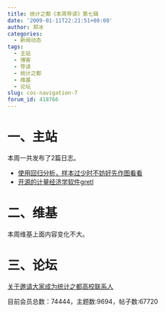 ```yaml
---
title: 统计之都《本周导读》第七辑
date: '2009-01-11T22:21:51+00:00'
author: 郑冰
categories:
  - 新闻动态
tags:
  - 主站
  - 博客
  - 导读
  - 统计之都
  - 维基
  - 论坛
slug: cos-navigation-7
forum_id: 418766
---
```


# 一、主站

本周一共发布了2篇日志。

* [使用回归分析，样本过少时不妨好先作图看看](/2009/01/regression-with-graphics/)
* [开源的计量经济学软件gretl](/2009/01/intro-to-gretl/)
<!--more-->

# 二、维基

本周维基上面内容变化不大。

# 三、论坛

[关于邀请大家成为统计之都高校联系人](https://cos.name/cn/topic/13026)

目前会员总数：74444，主题数:9694，帖子数:67720
